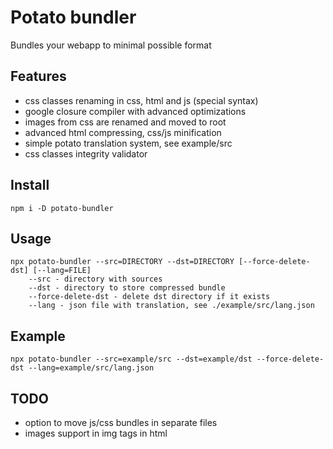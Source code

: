 # Potato bundler

Bundles your webapp to minimal possible format

## Features

- css classes renaming in css, html and js (special syntax)
- google closure compiler with advanced optimizations
- images from css are renamed and moved to root
- advanced html compressing, css/js minification
- simple potato translation system, see example/src
- css classes integrity validator

## Install

    npm i -D potato-bundler

## Usage

    npx potato-bundler --src=DIRECTORY --dst=DIRECTORY [--force-delete-dst] [--lang=FILE]
        --src - directory with sources
        --dst - directory to store compressed bundle
        --force-delete-dst - delete dst directory if it exists
        --lang - json file with translation, see ./example/src/lang.json

## Example

    npx potato-bundler --src=example/src --dst=example/dst --force-delete-dst --lang=example/src/lang.json

## TODO

- option to move js/css bundles in separate files
- images support in img tags in html
